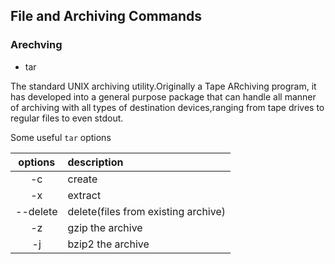 ## File and Archiving Commands

### Arechving

- tar

The standard UNIX archiving utility.Originally a Tape ARchiving program, it has developed into a general purpose package that can handle all manner of archiving with all types of destination devices,ranging from tape drives to regular files to even stdout.

Some useful `tar` options

|options|description|
|:---:|:---|
|-c|create|
|-x|extract|
|--delete|delete(files from existing archive)|
|-z|gzip the archive|
|-j|bzip2 the archive|


